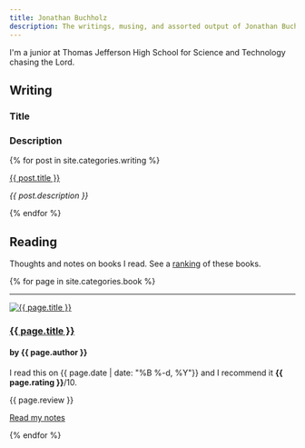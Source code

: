 ```yaml
---
title: Jonathan Buchholz
description: The writings, musing, and assorted output of Jonathan Buchholz.
---
```

I'm a junior at Thomas Jefferson High School for Science and Technology chasing the Lord.

## Writing

<div class="writing">
<h3>Title</h3>
<h3>Description</h3>
    {% for post in site.categories.writing %}
    <p><a href="{{ post.url }}">{{ post.title }}</a></p>
    <p class="description"><em>{{ post.description }}</em></p>
    {% endfor %}
</div>

## Reading

Thoughts and notes on books I read. See a [ranking](/book/log) of these books.

<div>
    {% for page in site.categories.book %}
    <hr>
    <a href="{{ page.url }}"><img src="{{ page.cover }}" alt="{{ page.title }}" class=cover></a>
    <h3><a href="{{ page.url }}">{{ page.title }}</a></h3>
    <h4>by {{ page.author }}</h4>
    <p>I read this on {{ page.date | date: "%B %-d, %Y"}} and I recommend it <b>{{ page.rating }}</b>/10.</p>
    <p>{{ page.review }}</p>
    <p><a href="{{ page.url }}">Read my notes</a></p>
    {% endfor %}
</div>

